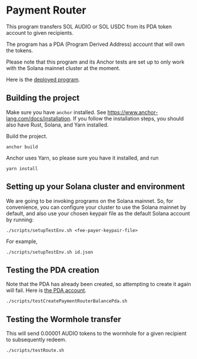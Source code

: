 # Payment Router

This program transfers SOL AUDIO or SOL USDC from its PDA token account to given recipients.

The program has a PDA (Program Derived Address) account that will own the tokens.

Please note that this program and its Anchor tests are set up to only work with the Solana mainnet cluster at the moment.

Here is the [deployed program](https://explorer.solana.com/address/6pca6uGGV5GYKY8W9aGfJbWPx4pe5mW8wLaP9c3LUNpp).

## Building the project
Make sure you have `anchor` installed. See https://www.anchor-lang.com/docs/installation. If you follow the installation steps, you should also have Rust, Solana, and Yarn installed.

Build the project.
```
anchor build
```

Anchor uses Yarn, so please sure you have it installed, and run
```
yarn install
```

## Setting up your Solana cluster and environment
We are going to be invoking programs on the Solana mainnet.
So, for convenience, you can configure your cluster to use the Solana mainnet by default, and also use your chosen keypair file as the default Solana account by running:
```
./scripts/setupTestEnv.sh <fee-payer-keypair-file>
```
For example,
```
./scripts/setupTestEnv.sh id.json
```

## Testing the PDA creation
Note that the PDA has already been created, so attempting to create it again will fail. Here is [the PDA account](https://explorer.solana.com/address/67EAQXgyWFzWWDuxwkZjV4FdH4rQ2AidBp5iB4M4kWth).
```
./scripts/testCreatePaymentRouterBalancePda.sh
```

## Testing the Wormhole transfer
This will send 0.00001 AUDIO tokens to the wormhole for a given recipient to subsequently redeem.
```
./scripts/testRoute.sh
```
